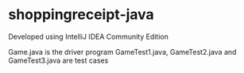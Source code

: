 # shoppingreceipt-java

Developed using IntelliJ IDEA Community Edition

Game.java is the driver program
GameTest1.java, GameTest2.java and GameTest3.java are test cases
